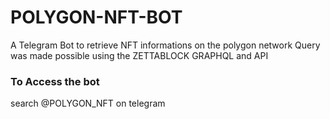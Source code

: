# POLYGON-NFT-BOT


A Telegram Bot to retrieve NFT informations on the polygon network
Query was made possible using the ZETTABLOCK GRAPHQL and API

### To Access the bot 
search @POLYGON_NFT on telegram

